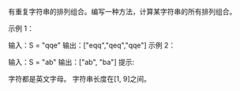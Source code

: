 有重复字符串的排列组合。编写一种方法，计算某字符串的所有排列组合。

示例 1：

 输入：S = "qqe"
 输出：["eqq","qeq","qqe"]
示例 2：

 输入：S = "ab"
 输出：["ab", "ba"]
提示:

字符都是英文字母。
字符串长度在[1, 9]之间。